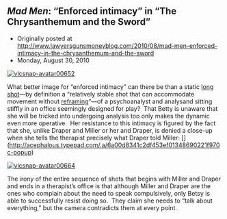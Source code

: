 ## <em>Mad Men</em>: “Enforced intimacy” in “The Chrysanthemum and the Sword”

 * Originally posted at http://www.lawyersgunsmoneyblog.com/2010/08/mad-men-enforced-intimacy-in-the-chrysanthemum-and-the-sword
 * Monday, August 30, 2010

[![vlcsnap-avatar00652](http://lawyersgunsmon.wpengine.com/wp-content/uploads/2010/08/vlcsnap-avatar00652.jpg "vlcsnap-avatar00652")](http://lawyersgunsmon.wpengine.com/wp-content/uploads/2010/08/vlcsnap-avatar00652.jpg)  

What better image for “enforced intimacy” can there be than a static [long shot](http://classes.yale.edu/film-analysis/htmfiles/cinematography.htm#48039)—by definition a “relatively    stable shot that can accommodate movement without [reframing](http://classes.yale.edu/film-analysis/htmfiles/cinematography.htm#48018)“—of  a psychoanalyst and analysand sitting stiffly in an office seemingly  designed for play?  That Betty is unaware that she will be tricked into  undergoing analysis too only makes the dynamic even more operative.  Her  resistance to this intimacy is figured by the fact that she, unlike  Draper and Miller or her and Draper, is denied a close-up when she tells  the therapist precisely what Draper told Miller: [] (http://acephalous.typepad.com/.a/6a00d8341c2df453ef01348690221f970c-popup)  

[![vlcsnap-avatar00664](http://lawyersgunsmon.wpengine.com/wp-content/uploads/2010/08/vlcsnap-avatar00664.jpg "vlcsnap-avatar00664")](http://lawyersgunsmon.wpengine.com/wp-content/uploads/2010/08/vlcsnap-avatar00664.jpg)  

The  irony of the entire sequence of shots that begins with Miller and  Draper and ends in a therapist’s office is that although Miller and  Draper are the ones who complain about the need to speak compulsively,  only Betsy is able to successfully resist doing so.  They claim she  needs to “talk about everything,” but the camera contradicts them at  every point.